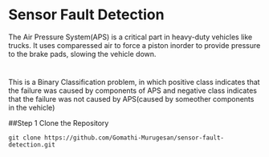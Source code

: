 # Sensor Fault Detection

The Air Pressure System(APS) is a critical part in heavy-duty vehicles like trucks. It uses comparessed air to force a piston inorder to provide pressure to the brake pads, slowing the vehicle down. 
#
This is a Binary Classification problem, in which positive class indicates that the failure was caused by components of APS and negative class indicates that the failure was not caused by APS(caused by someother components in the vehicle)

##Step 1 Clone the Repository  

``` 
git clone https://github.com/Gomathi-Murugesan/sensor-fault-detection.git 

```